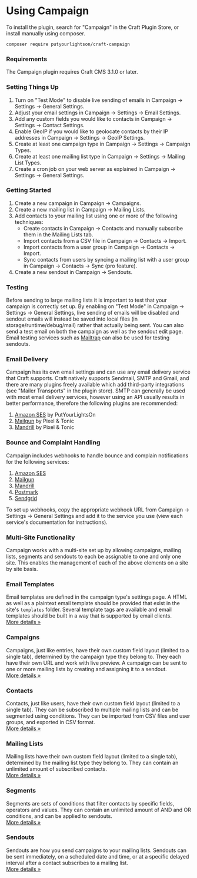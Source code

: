 # Using Campaign

To install the plugin, search for "Campaign" in the Craft Plugin Store, or install manually using composer.

    composer require putyourlightson/craft-campaign

### Requirements
The Campaign plugin requires Craft CMS 3.1.0 or later.

### Setting Things Up
1. Turn on "Test Mode" to disable live sending of emails in Campaign → Settings → General Settings.
2. Adjust your email settings in Campaign → Settings → Email Settings.
3. Add any custom fields you would like to contacts in Campaign → Settings → Contact Settings.
4. Enable GeoIP if you would like to geolocate contacts by their IP addresses in Campaign → Settings → GeoIP Settings.
5. Create at least one campaign type in Campaign → Settings → Campaign Types.
6. Create at least one mailing list type in Campaign → Settings → Mailing List Types.
7. Create a cron job on your web server as explained in Campaign → Settings → General Settings.

### Getting Started
1. Create a new campaign in Campaign → Campaigns.
2. Create a new mailing list in Campaign → Mailing Lists.
3. Add contacts to your mailing list using one or more of the following techniques:
    - Create contacts in Campaign → Contacts and manually subscribe them in the Mailing Lists tab.
    - Import contacts from a CSV file in Campaign → Contacts → Import.
    - Import contacts from a user group in Campaign → Contacts → Import.
    - Sync contacts from users by syncing a mailing list with a user group in Campaign → Contacts → Sync (pro feature).
4. Create a new sendout in Campaign → Sendouts.

### Testing
Before sending to large mailing lists it is important to test that your campaign is correctly set up. By enabling on "Test Mode" in Campaign → Settings → General Settings, live sending of emails will be disabled and sendout emails  will instead be saved into local files (in storage/runtime/debug/mail) rather that actually being sent. You can also send a test email on both the campaign as well as the sendout edit page. Email testing services such as [Mailtrap](https://mailtrap.io/) can also be used for testing sendouts.

### Email Delivery
Campaign has its own email settings and can use any email delivery service that Craft supports. Craft natively supports Sendmail, SMTP and Gmail, and there are many plugins freely available which add third-party integrations (see "Mailer Transports" in the plugin store). SMTP can generally be used with most email delivery services, however using an API usually results in better performance, therefore the following plugins are recommended:

1. [Amazon SES](https://github.com/putyourlightson/craft-amazon-ses) by PutYourLightsOn
2. [Mailgun](https://github.com/craftcms/mailgun) by Pixel & Tonic
3. [Mandrill](https://github.com/craftcms/mandrill) by Pixel & Tonic

### Bounce and Complaint Handling

Campaign includes webhooks to handle bounce and complain notifications for the following services:

1. [Amazon SES](https://aws.amazon.com/ses/)
2. [Mailgun](https://www.mailgun.com/)
3. [Mandrill](https://www.mandrill.com/)
4. [Postmark](https://postmarkapp.com/)
5. [Sendgrid](https://sendgrid.com/)

To set up webhooks, copy the appropriate webhook URL from Campaign → Settings → General Settings and add it to the service you use (view each service's documentation for instructions). 
 
### Multi-Site Functionality
Campaign works with a multi-site set up by allowing campaigns, mailing lists, segments and sendouts to each be assignable to one and only one site. This enables the management of each of the above elements on a site by site basis.

### Email Templates
Email templates are defined in the campaign type's settings page. A HTML as well as a plaintext email template should be provided that exist in the site's `templates` folder. Several template tags are available and email templates should be built in a way that is supported by email clients.     
[More details &raquo;](https://craftcampaign.com/docs/email-templates)

### Campaigns
Campaigns, just like entries, have their own custom field layout (limited to a single tab), determined by the campaign type they belong to. They each have their own URL and work with live preview. A campaign can be sent to one or more mailing lists by creating and assigning it to a sendout.  
[More details &raquo;](https://craftcampaign.com/docs/campaigns)

### Contacts
Contacts, just like users, have their own custom field layout (limited to a single tab). They can be subscribed to multiple mailing lists and can be segmented using conditions. They can be imported from CSV files and user groups, and exported in CSV format.  
[More details &raquo;](https://craftcampaign.com/docs/contacts)

### Mailing Lists
Mailing lists have their own custom field layout (limited to a single tab), determined by the mailing list type they belong to. They can contain an unlimited amount of subscribed contacts.  
[More details &raquo;](https://craftcampaign.com/docs/mailing-lists)

### Segments
Segments are sets of conditions that filter contacts by specific fields, operators and values. They can contain an unlimited amount of AND and OR conditions, and can be applied to sendouts.  
[More details &raquo;](https://craftcampaign.com/docs/segments)

### Sendouts
Sendouts are how you send campaigns to your mailing lists. Sendouts can be sent immediately, on a scheduled date and time, or at a specific delayed interval after a contact subscribes to a mailing list.  
[More details &raquo;](https://craftcampaign.com/docs/sendouts)